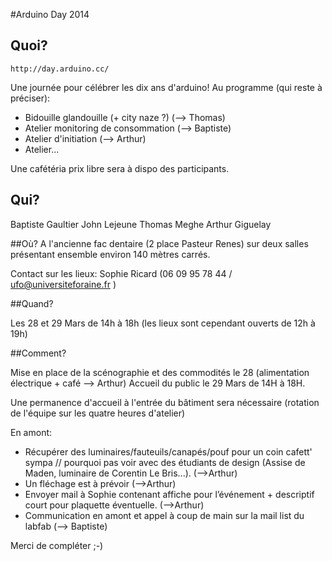 #Arduino Day 2014

## Quoi? 
    http://day.arduino.cc/
Une journée pour célébrer les dix ans d'arduino!
Au programme (qui reste à préciser):
- Bidouille glandouille (+ city naze ?) (--> Thomas)
- Atelier monitoring de consommation (--> Baptiste)
- Atelier d'initiation (--> Arthur)
- Atelier...

Une cafétéria prix libre sera à dispo des participants.


## Qui? 
Baptiste Gaultier 
John Lejeune
Thomas Meghe 
Arthur Giguelay

##Où?
A l'ancienne fac dentaire (2 place Pasteur Renes) sur deux salles présentant ensemble environ 140 mètres carrés.

Contact sur les lieux: Sophie Ricard (06 09 95 78 44 / ufo@universiteforaine.fr )

##Quand?

Les 28 et 29 Mars de 14h à 18h (les lieux sont cependant ouverts de 12h à 19h)

##Comment?

Mise en place de la scénographie et des commodités le 28 (alimentation électrique + café --> Arthur)
Accueil du public le 29 Mars de 14H à 18H.

Une permanence d'accueil à l'entrée du bâtiment sera nécessaire (rotation de l'équipe sur les quatre heures d'atelier)

En amont:

- Récupérer des luminaires/fauteuils/canapés/pouf pour un coin cafett' sympa // pourquoi pas voir avec des étudiants de design (Assise de Maden, luminaire de Corentin Le Bris...). (-->Arthur)
- Un fléchage est à prévoir (-->Arthur)
- Envoyer mail à Sophie contenant affiche pour l’événement + descriptif court pour plaquette éventuelle. (-->Arthur)
- Communication en amont et appel à coup de main sur la mail list du labfab (--> Baptiste)


Merci de compléter ;-)